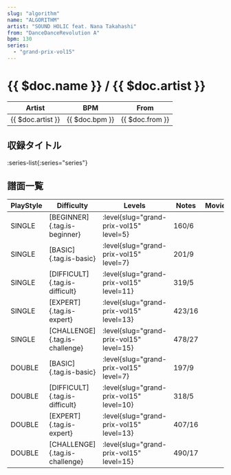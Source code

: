 ```yaml
---
slug: "algorithm"
name: "ALGORITHM"
artist: "SOUND HOLIC feat. Nana Takahashi"
from: "DanceDanceRevolution A"
bpm: 130
series:
  - "grand-prix-vol15"
---
```


# {{ $doc.name }} / {{ $doc.artist }}

|Artist|BPM|From|
|------|---|----|
|{{ $doc.artist }}|{{ $doc.bpm }}|{{ $doc.from }}|

## 収録タイトル

:series-list{:series="series"}

## 譜面一覧

|PlayStyle|Difficulty|Levels|Notes|Movie|
|---------|----------|------|-----|-----|
|SINGLE|[BEGINNER]{.tag.is-beginner}|<div class="field is-grouped is-grouped-multiline"> :level{slug="grand-prix-vol15" level=5}</div>|160/6||
|SINGLE|[BASIC]{.tag.is-basic}|<div class="field is-grouped is-grouped-multiline"> :level{slug="grand-prix-vol15" level=7}</div>|201/9||
|SINGLE|[DIFFICULT]{.tag.is-difficult}|<div class="field is-grouped is-grouped-multiline"> :level{slug="grand-prix-vol15" level=11}</div>|319/5||
|SINGLE|[EXPERT]{.tag.is-expert}|<div class="field is-grouped is-grouped-multiline"> :level{slug="grand-prix-vol15" level=13}</div>|423/16||
|SINGLE|[CHALLENGE]{.tag.is-challenge}|<div class="field is-grouped is-grouped-multiline"> :level{slug="grand-prix-vol15" level=15}</div>|478/27||
|DOUBLE|[BASIC]{.tag.is-basic}|<div class="field is-grouped is-grouped-multiline"> :level{slug="grand-prix-vol15" level=7}</div>|197/9||
|DOUBLE|[DIFFICULT]{.tag.is-difficult}|<div class="field is-grouped is-grouped-multiline"> :level{slug="grand-prix-vol15" level=10}</div>|318/5||
|DOUBLE|[EXPERT]{.tag.is-expert}|<div class="field is-grouped is-grouped-multiline"> :level{slug="grand-prix-vol15" level=13}</div>|407/16||
|DOUBLE|[CHALLENGE]{.tag.is-challenge}|<div class="field is-grouped is-grouped-multiline"> :level{slug="grand-prix-vol15" level=15}</div>|490/17||
